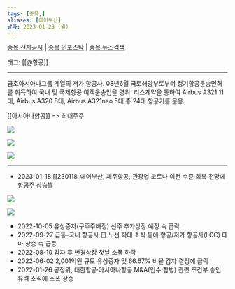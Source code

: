 ```yaml
---
tags: [종목,]
aliases: [에어부산]
날짜: 2023-01-23 (월)
---
```

[종목 전자공시](https://finance.naver.com/item/dart.naver?code=298690) |  [종목 인포스탁](https://www.infostock.co.kr/site/3d/3d_show.asp?codename=298690) | [종목 뉴스검색](https://m.search.naver.com/search.naver?where=m_news&sm=mtb_jum&query=에어부산)

태그: [[@항공]]

___

금호아시아나그룹 계열의 저가 항공사. 08년6월 국토해양부로부터 정기항공운송면허를 취득하여 국내 및 국제항공 여객운송업을 영위. 리스계약을 통하여 Airbus A321 11대, Airbus A320 8대, Airbus A321neo 5대 총 24대 항공기를 운용.

[[아시아나항공]] => 최대주주

![](https://i.imgur.com/C6Hymcx.png)

![](https://i.imgur.com/uOrAnlP.png)

![](https://i.imgur.com/wAT1ErZ.png)


___

- 2023-01-18 [[230118_에어부산, 제주항공, 관광업 코로나 이전 수준 회복 전망에 항공주 상승]]

![](https://i.imgur.com/x33vcZo.png)

![](https://i.imgur.com/ErsxACR.png)

- 2022-10-05  유상증자(구주주배정) 신주 추가상장 예정 속 급락
- 2022-09-27  급등-국내 항공사 日 노선 확대 소식 등에 항공/저가 항공사(LCC) 테마 상승 속 급등
- 2022-08-10  감자 후 변경상장 첫날 소폭 하락
- 2022-06-02  2,001억원 규모 유상증자 및 66.67% 비율 감자 결정에 급락
- 2022-01-26  공정위, 대한항공·아시아나항공 M&A(인수·합병) 관련 조건부 승인 유력 소식에 소폭 상승